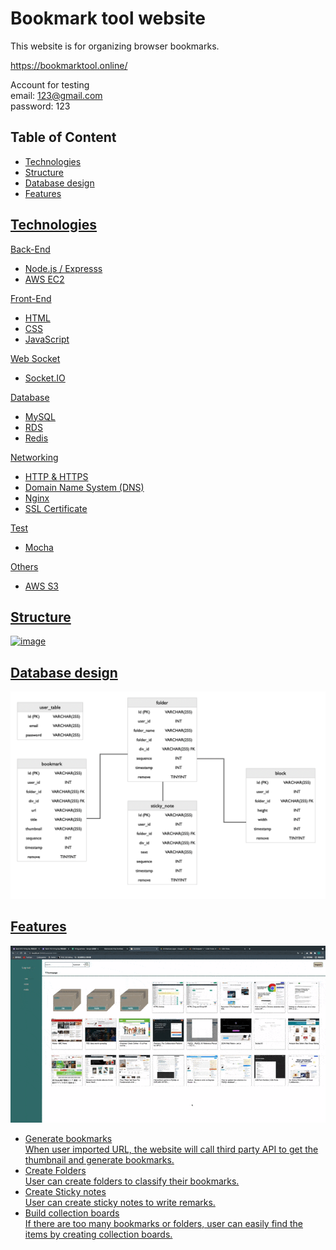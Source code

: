 # Bookmark tool website

This website is for organizing browser bookmarks.

https://bookmarktool.online/

Account for testing<br>
email: 123@gmail.com<br>
password: 123

## Table of Content 

<ul>
  <li><a href= #technologie>Technologies</li>
  <li><a href= #structures>Structure</li>
  <li><a href= #database>Database design</li>
  <li><a href= #feature>Features</li>
</ul>

## <div id="technologie">Technologies</div>

Back-End

<ul>
  <li>Node.js / Expresss</li>
  <li>AWS EC2</li>
</ul>

Front-End

<ul>
  <li>HTML</li>
  <li>CSS</li>
  <li>JavaScript</li>
</ul>

Web Socket

<ul>
  <li>Socket.IO</li>
</ul>

Database

<ul>
  <li>MySQL</li>
  <li>RDS</li>
  <li>Redis</li>
</ul>

Networking

<ul>
  <li>HTTP & HTTPS</li>
  <li>Domain Name System (DNS)</li>
  <li>Nginx</li>
  <li>SSL Certificate</li>
</ul>

Test

<ul>
  <li>Mocha</li>
</ul>

Others

<ul>
  <li>AWS S3</li>
</ul>

## <div id="structures">Structure</div>

![image](readme/structure)

## <div id="database">Database design</div>

![image](readme/database.png)

## <div id="feature">Features</div>

![image](readme/intro.gif)

<ul>
  <li>Generate bookmarks</li>
  When user imported URL, the website will call third party API to get the thumbnail and generate bookmarks.
  <li>Create Folders</li>
  User can create folders to classify their bookmarks.
  <li>Create Sticky notes</li>
  User can create sticky notes to write remarks.
  <li>Build collection boards</li>
  If there are too many bookmarks or folders, user can easily find the items by creating collection boards.
</ul>






